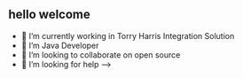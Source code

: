 
## hello welcome
- 🔭 I’m currently working in Torry Harris Integration Solution
- 🌱 I’m Java Developer
- 👯 I’m looking to collaborate on open source
- 🤔 I’m looking for help
-->
